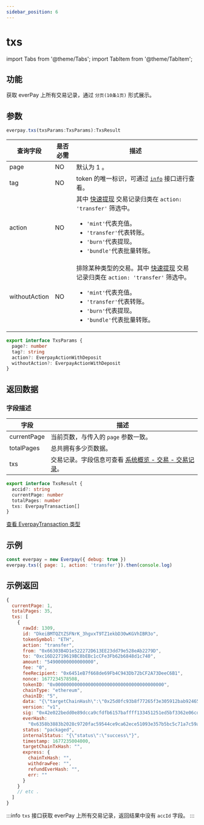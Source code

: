 ```yaml
---
sidebar_position: 6
---
```


# txs

import Tabs from '@theme/Tabs';
import TabItem from '@theme/TabItem';

## 功能

获取 everPay 上所有交易记录，通过 `分页(10条1页)` 形式展示。

## 参数
```ts
everpay.txs(txsParams:TxsParams):TxsResult
```

<Tabs>
<TabItem value="field" label="参数" default>

|查询字段|是否必需|描述|
|---|---|---|
|page|NO|默认为 1 。|
|tag|NO|token 的唯一标识，可通过 [`info`](./info.md#示例返回) 接口进行查看。|
|action|NO|其中 [快速提现](../../../dive/withdraw.md#快速提现) 交易记录归类在 `action: 'transfer'` 筛选中。<ul><li>`'mint'`代表充值。</li><li>`'transfer'`代表转账。</li><li>`'burn'`代表提现。</li><li>`'bundle'`代表批量转账。</li></ul>|
|withoutAction|NO|排除某种类型的交易。其中 [快速提现](../../../dive/withdraw.md#快速提现) 交易记录归类在 `action: 'transfer'` 筛选中。<ul><li>`'mint'`代表充值。</li><li>`'transfer'`代表转账。</li><li>`'burn'`代表提现。</li><li>`'bundle'`代表批量转账。</li></ul>|

</TabItem>
<TabItem value="type" label="类型" default>

```ts
export interface TxsParams {
  page?: number
  tag?: string
  action?: EverpayActionWithDeposit
  withoutAction?: EverpayActionWithDeposit
}
```

</TabItem>
</Tabs>

## 返回数据

<Tabs>
<TabItem value="field" label="返回参数" default>

### 字段描述
|字段|描述|
|---|---|
|currentPage|当前页数，与传入的 `page` 参数一致。|
|totalPages|总共拥有多少页数据。|
|txs|交易记录。字段信息可查看 [系统概览 - 交易 - 交易记录](../../../dive/transaction.md#交易记录)。|

</TabItem>
<TabItem value="type" label="返回类型">

```ts
export interface TxsResult {
  accid?: string
  currentPage: number
  totalPages: number
  txs: EverpayTransaction[]
}
```
[查看 EverpayTransaction 类型](../types.md#everpaytransaction)

</TabItem>
</Tabs>

## 示例

```js
const everpay = new Everpay({ debug: true })
everpay.txs({ page: 1, action: 'transfer'}).then(console.log)
```

## 示例返回

```js
{
  currentPage: 1,
  totalPages: 35,
  txs: [
    {
      rawId: 1309,
      id: "DkeiBMTQZtZSFNrK_3hgvxT9TZ1ekbD30wKGVhIBR3o",
      tokenSymbol: "ETH",
      action: "transfer",
      from: "0x66303B4D1e522272D613EE23dd79e528eAb2279D",
      to: "0xc16D22719619BC8bEBc1cCFe3Fb62b6848d1c740",
      amount: "54900000000000000",
      fee: "0",
      feeRecipient: "0x6451eB7f668de69Fb4C943Db72bCF2A73DeeC6B1",
      nonce: 1677234578508,
      tokenID: "0x0000000000000000000000000000000000000000",
      chainType: "ethereum",
      chainID: "5",
      data: "{\"targetChainHash\":\"0x25d0fc93b8f77265f3e305912bab924653c2c787cda34f3d65400db410ceb430\"}",
      version: "v1",
      sig: "0x42e022bedd0e89dcca9cfdfb6157baffff133451251ed5bf3362e06cd9f00e105cc326e3c7ad6ca12928b811a16e315672f8dba3c32ac68536bf8cf6c8348c601b",
      everHash:
        "0x6358b3883b2028c9720fac59544ce9ca62ece51093e357b5bc5c71a7c59a13f5",
      status: "packaged",
      internalStatus: "{\"status\":\"success\"}",
      timestamp: 1677235004000,
      targetChainTxHash: "",
      express: {
        chainTxHash: "",
        withdrawFee: "",
        refundEverHash: "",
        err: ""
      }
    }
    // etc .
  ]
}

```

:::info
`txs` 接口获取 everPay 上所有交易记录，返回结果中没有 `accId` 字段。
:::
